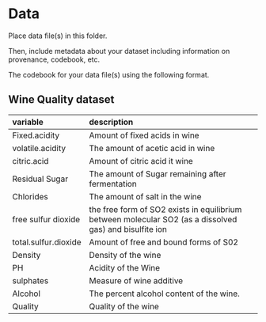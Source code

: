 # Data

Place data file(s) in this folder.

Then, include metadata about your dataset including information on provenance, codebook, etc.

The codebook for your data file(s) using the following format.

## Wine Quality dataset

|variable         |description |
|:----------------|:-----------|
|Fixed.acidity     |Amount of fixed acids in wine|
|volatile.acidity | The amount of acetic acid in wine |
|citric.acid       | Amount of citric acid it wine |
|Residual Sugar       |The amount of Sugar remaining after fermentation|
|Chlorides          | The amount of salt in the wine |
|free sulfur dioxide         |the free form of SO2 exists in equilibrium between molecular SO2 (as a dissolved gas) and bisulfite ion|
|total.sulfur.dioxide|Amount of free and bound forms of S02  |
|Density           |Density of the wine |
|     PH      | Acidity of the Wine  |
|  sulphates         | Measure of wine additive |
|  Alcohol         | The percent alcohol content of the wine. |
|  Quality         | Quality of the wine |
